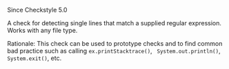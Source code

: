 Since Checkstyle 5.0

A check for detecting single lines that match a supplied
regular expression. Works with any file type.

Rationale: This check can be used to prototype checks and to
find common bad practice such as calling `ex.printStacktrace()`, `
System.out.println()`, `System.exit()`, etc.

